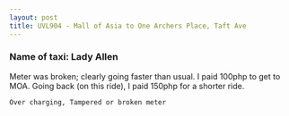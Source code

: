 ```yaml
---
layout: post
title: UVL904 - Mall of Asia to One Archers Place, Taft Ave
---
```


### Name of taxi: Lady Allen

Meter was broken; clearly going faster than usual. I paid 100php to get to MOA. Going back (on this ride), I paid 150php for a shorter ride.

```Over charging, Tampered or broken meter```
